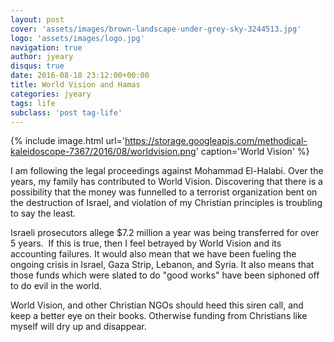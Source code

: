 ```yaml
---
layout: post
cover: 'assets/images/brown-landscape-under-grey-sky-3244513.jpg'
logo: 'assets/images/logo.jpg'
navigation: true
author: jyeary
disqus: true
date: 2016-08-18 23:12:00+00:00
title: World Vision and Hamas
categories: jyeary
tags: life
subclass: 'post tag-life'
---
```

{% include image.html url='https://storage.googleapis.com/methodical-kaleidoscope-7367/2016/08/worldvision.png' caption='World Vision' %}

I am following the legal proceedings against Mohammad El-Halabi. Over the years, my family has contributed to World Vision. Discovering that there is a possibility that the money was funnelled to a terrorist organization bent on the destruction of Israel, and violation of my Christian principles is troubling to say the least.

Israeli prosecutors allege $7.2 million a year was being transferred for over 5 years.  If this is true, then I feel betrayed by World Vision and its accounting failures. It would also mean that we have been fueling the ongoing crisis in Israel, Gaza Strip, Lebanon, and Syria. It also means that those funds which were slated to do "good works" have been siphoned off to do evil in the world.

World Vision, and other Christian NGOs should heed this siren call, and keep a better eye on their books. Otherwise funding from Christians like myself will dry up and disappear.